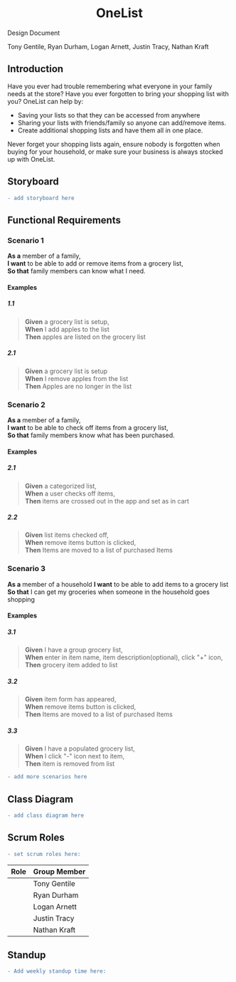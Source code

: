 <h1 align="center">OneList</h1>


Design Document  

Tony Gentile, Ryan Durham, Logan Arnett, Justin Tracy, Nathan Kraft

## Introduction 

Have you ever had trouble remembering what everyone in your family needs at the store? Have you ever forgotten to bring your shopping list with you? OneList can help by:

-	Saving your lists so that they can be accessed from anywhere
-	Sharing your lists with friends/family so anyone can add/remove items.
-	Create additional shopping lists and have them all in one place.

Never forget your shopping lists again, ensure nobody is forgotten when buying for your household, or make sure your business is always stocked up with OneList.

## Storyboard

```diff
- add storyboard here
```

## Functional Requirements

### Scenario 1

**As a** member of a family,  
**I want** to be able to add or remove items from a grocery list,  
**So that** family members can know what I need.

#### Examples

##### 1.1
> **Given** a grocery list is setup,  
  **When** I add apples to the list  
  **Then** apples are listed on the grocery list

##### 2.1
> **Given** a grocery list is setup  
  **When** I remove apples from the list  
  **Then** Apples are no longer in the list
  
### Scenario 2

**As a** member of a family,  
**I want** to be able to check off items from a grocery list,  
**So that** family members know what has been purchased.

#### Examples

##### 2.1
> **Given** a categorized list,  
  **When** a user checks off items,  
  **Then** items are crossed out in the app and set as in cart

##### 2.2
> **Given** list items checked off,  
  **When** remove items button is clicked,  
  **Then** Items are moved to a list of purchased Items
  
  ### Scenario 3

**As a** member of a household
**I want** to be able to add items to a grocery list 
**So that**  I can get my groceries when someone in the household goes shopping 

#### Examples

##### 3.1
> **Given** I have a group grocery list,  
  **When** enter in item name, item description(optional), click "+" icon,  
  **Then** grocery item added to list

##### 3.2
> **Given** item form has appeared,  
  **When** remove items button is clicked,  
  **Then** Items are moved to a list of purchased Items
  
 ##### 3.3
> **Given** I have a populated grocery list,  
  **When** I click "-" icon next to item,  
  **Then** item is removed from list

```diff
- add more scenarios here
```

## Class Diagram

```diff
- add class diagram here
```

## Scrum Roles

```diff
- set scrum roles here:
```

| Role | Group Member |
|-|-|
|  | Tony Gentile |
|  | Ryan Durham |
|  | Logan Arnett |
|  | Justin Tracy |
|  | Nathan Kraft |

## Standup

```diff
- Add weekly standup time here:
```
